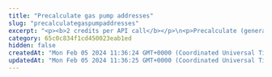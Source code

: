```yaml
---
title: "Precalculate gas pump addresses"
slug: "precalculategaspumpaddresses"
excerpt: "<p><b>2 credits per API call</b></p>\n<p>Precalculate (generate) gas pump addresses that you can assign to the customers of your custodial application.</p>\n<p>This API does not make any changes on the blockchain itself, just generates addresses that follow the blockchain's requirements for the address format; therefore, no gas fee is applied.</p>\n<p>This API is supported for the following blockchains:</p>\n<ul>\n<li>BNB Smart Chain</li>\n<li>Celo</li>\n<li>Ethereum</li>\n<li>Harmony</li>\n<li>Klaytn</li>\n<li>Polygon</li>\n<li>TRON</li>\n</ul>\n<p><b>Address index</b><br/>\nEach address should be associated with its own index. Use the <code>from</code> and <code>to</code> request body parameters to set a range of index values for the addresses to precalculate. You can start with any number, but we recommend that you start from 0.</p>\n<p>In one API call, you can precalculate:</p>\n<ul>\n<li>Up to 4,000 addresses for Harmony</li>\n<li>Up to 500 addresses for TRON</li>\n<li>Up to 5,000 addresses for the other supported blockchains</li>\n</ul>\n<p>If you need more addresses than one API call can precalculate, make several API calls. For example, if you need 10,000 addresses on Ethereum, make an API call with an index range from 0 through 4,999 and then make another API call with an index range from 5,000 through 9,999.</p>\n<p>The order in which the precalculated addresses are returned in the API response is the order of the values in the index range, and the index values are assigned to the addresses accordingly.<br/>For example, you precalculated three gas pump addresses with a range of index values from 3 to 5. The first address in the returned arrray is assigned the index value \"3\", the second one - \"4\", and the third one - \"5\".</p>\n<pre>\n[\n  \"0x8cb76aed9c5e336ef961265c6079c14e9cd3d2ea\", // index is 3\n  \"0x5c6079c14e9cd3d2ea8cb76aed9c5e336ef96126\", // index is 4\n  \"0xc5e336ef9612614e9cd3d2ea8cb76aed95c6079c\"  // index is 5\n]\n</pre>\n<p><b>The owner of the gas pump addresses</b><br/>\nThe owner (also referred to as \"master address\") is the blockchain address that will own the precalculated gas pump addresses. The owner will also be paying gas fees for operations made on the gas pump addresses. You have to make sure that the owner always has enough funds to cover these gas fees.</p>\n<p><b>Activated and not activated addresses</b><br/>\nThe precalculated addresses can be immediately assigned to customers and can <b>receive</b> funds. However, they cannot be used to <b>send</b> funds to other addresses. This is because the addresses are not activated. To make the addresses be able to send funds, <a href=\"#operation/ActivateGasPumpAddresses\">activate them</a>.</p>"
category: 65c0c834f1cd450023eab1ed
hidden: false
createdAt: "Mon Feb 05 2024 11:36:24 GMT+0000 (Coordinated Universal Time)"
updatedAt: "Mon Feb 05 2024 11:36:25 GMT+0000 (Coordinated Universal Time)"
---
```

